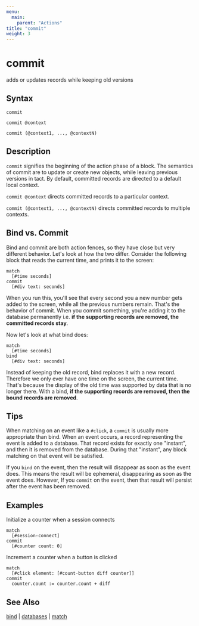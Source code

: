 ```yaml
---
menu:
  main:
    parent: "Actions"
title: "commit"
weight: 3
---
```


# commit

adds or updates records while keeping old versions

## Syntax

```eve
commit

commit @context

commit (@context1, ..., @contextN)
```

## Description

`commit` signifies the beginning of the action phase of a block. The semantics of commit are to update or create new objects, while leaving previous versions in tact. By default, committed records are directed to a default local context.

`commit @context` directs committed records to a particular context.

`commit (@context1, ..., @contextN)` directs committed records to multiple contexts.

## Bind vs. Commit

Bind and commit are both action fences, so they have close but very different behavior. Let's look at how the two differ. Consider the following block that reads the current time, and prints it to the screen:

```eve
match
  [#time seconds]
commit
  [#div text: seconds]
```

When you run this, you'll see that every second you a new number gets added to the screen, while all the previous numbers remain. That's the behavior of commit. When you commit something, you're adding it to the database permanently i.e. **if the supporting records are removed, the committed records stay**.

Now let's look at what bind does:

```eve
match
  [#time seconds]
bind
  [#div text: seconds]
```

Instead of keeping the old record, bind replaces it with a new record. Therefore we only ever have one time on the screen, the current time. That's because the display of the old time was supported by data that is no longer there. With a bind, **if the supporting records are removed, then the bound records are removed**.

## Tips

When matching on an event like a `#click`, a `commit` is usually more appropriate than bind. When an event occurs, a record representing the event is added to a database. That record exists for exactly one "instant", and then it is removed from the database. During that "instant", any block matching on that event will be satisfied. 

If you `bind` on the event, then the result will disappear as soon as the event does. This means the result will be ephemeral, disappearing as soon as the event does. However, If you `commit` on the event, then that result will persist after the event has been removed.

## Examples

Initialize a counter when a session connects

```eve
match
  [#session-connect]
commit
  [#counter count: 0]
```
Increment a counter when a button is clicked

```eve
match
  [#click element: [#count-button diff counter]]
commit
  counter.count := counter.count + diff
```

## See Also

[bind](../bind) | [databases](../databases) | [match](../match)
